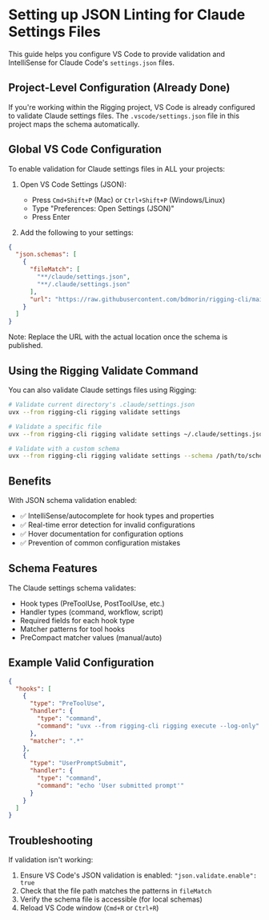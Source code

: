 # Setting up JSON Linting for Claude Settings Files

This guide helps you configure VS Code to provide validation and IntelliSense for Claude Code's `settings.json` files.

## Project-Level Configuration (Already Done)

If you're working within the Rigging project, VS Code is already configured to validate Claude settings files. The `.vscode/settings.json` file in this project maps the schema automatically.

## Global VS Code Configuration

To enable validation for Claude settings files in ALL your projects:

1. Open VS Code Settings (JSON):
   - Press `Cmd+Shift+P` (Mac) or `Ctrl+Shift+P` (Windows/Linux)
   - Type "Preferences: Open Settings (JSON)"
   - Press Enter

2. Add the following to your settings:

```json
{
  "json.schemas": [
    {
      "fileMatch": [
        "**/claude/settings.json",
        "**/.claude/settings.json"
      ],
      "url": "https://raw.githubusercontent.com/bdmorin/rigging-cli/main/schemas/claude-settings.schema.json"
    }
  ]
}
```

Note: Replace the URL with the actual location once the schema is published.

## Using the Rigging Validate Command

You can also validate Claude settings files using Rigging:

```bash
# Validate current directory's .claude/settings.json
uvx --from rigging-cli rigging validate settings

# Validate a specific file
uvx --from rigging-cli rigging validate settings ~/.claude/settings.json

# Validate with a custom schema
uvx --from rigging-cli rigging validate settings --schema /path/to/schema.json settings.json
```

## Benefits

With JSON schema validation enabled:
- ✅ IntelliSense/autocomplete for hook types and properties
- ✅ Real-time error detection for invalid configurations
- ✅ Hover documentation for configuration options
- ✅ Prevention of common configuration mistakes

## Schema Features

The Claude settings schema validates:
- Hook types (PreToolUse, PostToolUse, etc.)
- Handler types (command, workflow, script)
- Required fields for each hook type
- Matcher patterns for tool hooks
- PreCompact matcher values (manual/auto)

## Example Valid Configuration

```json
{
  "hooks": [
    {
      "type": "PreToolUse",
      "handler": {
        "type": "command",
        "command": "uvx --from rigging-cli rigging execute --log-only"
      },
      "matcher": ".*"
    },
    {
      "type": "UserPromptSubmit",
      "handler": {
        "type": "command",
        "command": "echo 'User submitted prompt'"
      }
    }
  ]
}
```

## Troubleshooting

If validation isn't working:
1. Ensure VS Code's JSON validation is enabled: `"json.validate.enable": true`
2. Check that the file path matches the patterns in `fileMatch`
3. Verify the schema file is accessible (for local schemas)
4. Reload VS Code window (`Cmd+R` or `Ctrl+R`)